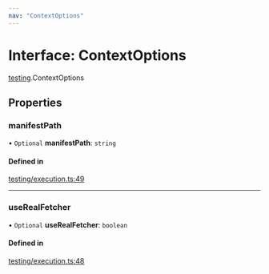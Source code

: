 ```yaml
---
nav: "ContextOptions"
---
```

# Interface: ContextOptions

[testing](../modules/testing.md).ContextOptions

## Properties

### manifestPath

• `Optional` **manifestPath**: `string`

#### Defined in

[testing/execution.ts:49](https://github.com/coda/packs-sdk/blob/main/testing/execution.ts#L49)

___

### useRealFetcher

• `Optional` **useRealFetcher**: `boolean`

#### Defined in

[testing/execution.ts:48](https://github.com/coda/packs-sdk/blob/main/testing/execution.ts#L48)
